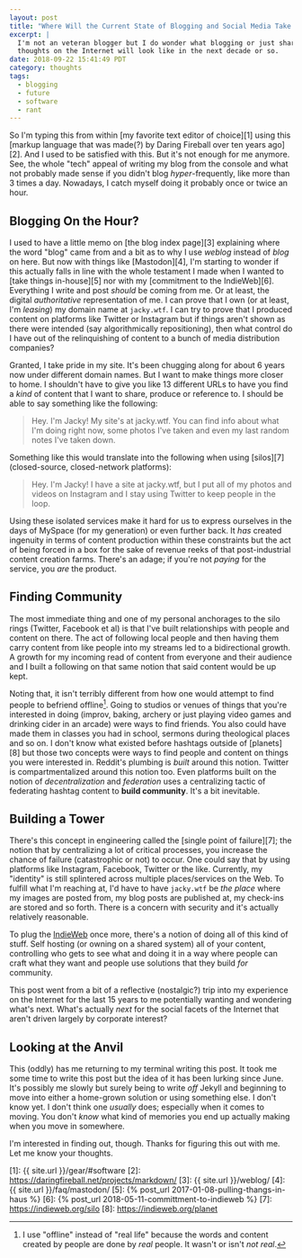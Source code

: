 ```yaml
---
layout: post
title: "Where Will the Current State of Blogging and Social Media Take Us?"
excerpt: |
  I'm not an veteran blogger but I do wonder what blogging or just sharing our
  thoughts on the Internet will look like in the next decade or so.
date: 2018-09-22 15:41:49 PDT
category: thoughts
tags:
  - blogging
  - future
  - software
  - rant
---
```


So I'm typing this from within [my favorite text editor of choice][1] using this
[markup language that was made(?) by Daring Fireball over ten years ago][2]. And
I used to be satisfied with this. But it's not enough for me anymore. See, the
whole "tech" appeal of writing my blog from the console and what not probably
made sense if you didn't blog _hyper_-frequently, like more than 3 times a day.
Nowadays, I catch myself doing it probably once or twice an hour.

## Blogging On the Hour?
I used to have a little memo on [the blog index page][3] explaining where the
word "blog" came from and a bit as to why I use _weblog_ instead of _blog_ on
here. But now with things like [Mastodon][4], I'm starting to wonder if this
actually falls in line with the whole testament I made when I wanted 
to [take things in-house][5] nor with my [commitment to the IndieWeb][6].
Everything I write and post _should_ be coming from me. Or at least, the
digital _authoritative_ representation of me. I can prove that I own (or
at least, I'm _leasing_) my domain name at `jacky.wtf`. I can try to prove
that I produced content on platforms like Twitter or Instagram but if
things aren't shown as there were intended (say algorithmically
repositioning), then what control do I have out of the relinquishing of
content to a bunch of media distribution companies?

Granted, I take pride in my site. It's been chugging along for about 6 years
now under different domain names. But I want to make things more closer to home.
I shouldn't have to give you like 13 different URLs to have you find a _kind_ of
content that I want to share, produce or reference to. I should be able to say
something like the following:

> Hey. I'm Jacky! My site's at jacky.wtf. You can find info about what I'm doing
> right now, some photos I've taken and even my last random notes I've taken
> down.

Something like this would translate into the following when using [silos][7]
(closed-source, closed-network platforms):

> Hey. I'm Jacky! I have a site at jacky.wtf, but I put all of my photos and
> videos on Instagram and I stay using Twitter to keep people in the loop.

Using these isolated services make it hard for us to express ourselves in the
days of MySpace (for my generation) or even further back. It _has_ created
ingenuity in terms of content production within these constraints but the act
of being forced in a box for the sake of revenue reeks of that post-industrial
content creation farms. There's an adage; if you're not _paying_ for the
service, you _are_ the product.

## Finding Community

The most immediate thing and one of my personal anchorages to the silo
rings (Twitter, Facebook et al) is that I've built relationships with
people and content on there. The act of following local people and then
having them carry content from like people into my streams led to
a bidirectional growth. A growth for my incoming read of content from
everyone and their audience and I built a following on that same notion
that said content would be up kept.

Noting that, it isn't terribly different from how one would attempt to
find people to befriend offline[^1]. Going to studios or venues of things
that you're interested in doing (improv, baking, archery or just playing
video games and drinking cider in an arcade) were ways to find friends.
You also could have made them in classes you had in school, sermons during
theological places and so on. I don't know what existed before hashtags
outside of [planets][8] but those two concepts were ways to find people
and content on things you were interested in. Reddit's plumbing is _built_
around this notion. Twitter is compartmentalized around this notion too.
Even platforms built on the notion of _decentralization_ and _federation_
uses a centralizing tactic of federating hashtag content to **build
community**. It's a bit inevitable.

## Building a Tower
There's this concept in engineering called the [single point of failure][7]; the
notion that by centralizing a lot of critical processes, you increase the chance
of failure (catastrophic or not) to occur. One could say that by using
platforms like Instagram, Facebook, Twitter or the like. Currently, my
"identity" is still splintered across multiple places/services on the Web.
To fulfill what I'm reaching at, I'd have to have `jacky.wtf` be _the
place_ where my images are posted from, my blog posts are published at, my
check-ins are stored and so forth. There is a concern with security and
it's actually relatively reasonable.

To plug the [IndieWeb][] once more, there's a notion of doing all of this
kind of stuff. Self hosting (or owning on a shared system) all of your
content, controlling who gets to see what and doing it in a way where
people can craft what they want and people use solutions that they build
_for_ community.

This post went from a bit of a reflective (nostalgic?) trip into my experience
on the Internet for the last 15 years to me potentially wanting and wondering
what's next. What's actually _next_ for the social facets of the Internet that
aren't driven largely by corporate interest?

## Looking at the Anvil
This (oddly) has me returning to my terminal writing this post. It took me
some time to write this post but the idea of it has been lurking since
June. It's possibly me slowly but surely being to write _off_ Jekyll and
beginning to move into either a home-grown solution or using something
else. I don't know yet. I don't think one _usually_ does; especially when
it comes to moving. You don't _know_ what kind of memories you end up
actually making when you move in somewhere.

I'm interested in finding out, though. Thanks for figuring this out with
me. Let me know your thoughts.

[indieweb]: https://indieweb.org/principles
[1]: {{ site.url }}/gear/#software
[2]: https://daringfireball.net/projects/markdown/
[3]: {{ site.url }}/weblog/
[4]: {{ site.url }}/faq/mastodon/
[5]: {% post_url 2017-01-08-pulling-thangs-in-haus %}
[6]: {% post_url 2018-05-11-committment-to-indieweb %}
[7]: https://indieweb.org/silo
[8]: https://indieweb.org/planet
[^1]: I use "offline" instead of "real life" because the words and content created by people are done by _real_ people. It wasn't or isn't _not real_.
